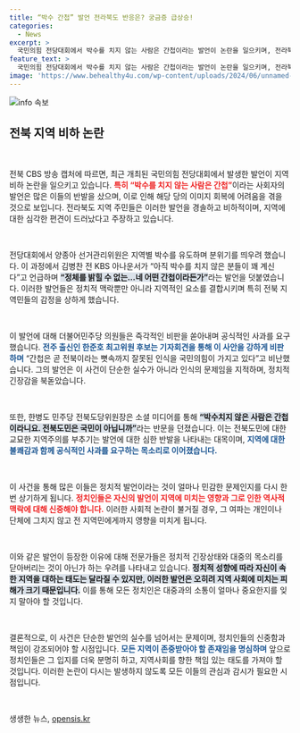```yaml
---
title: “박수 간첩” 발언 전라북도 반응은? 궁금증 급상승!
categories:
  - News
excerpt: >
  국민의힘 전당대회에서 박수를 치지 않는 사람은 간첩이라는 발언이 논란을 일으키며, 전라북도를 비하한 발언으로 비판받고 있다. 지역 차별의 심각성을 지적하며 사과를 요구하는 목소리가 높아지고 있다.
feature_text: >
  국민의힘 전당대회에서 박수를 치지 않는 사람은 간첩이라는 발언이 논란을 일으키며, 전라북도를 비하한 발언으로 비판받고 있다. 지역 차별의 심각성을 지적하며 사과를 요구하는 목소리가 높아지고 있다.
image: 'https://www.behealthy4u.com/wp-content/uploads/2024/06/unnamed-file.png'
---
```


<p><img src="https://www.behealthy4u.com/wp-content/uploads/2024/06/unnamed-file.png" alt="info 속보" /></p>

<h2 data-ke-size="size26">전북 지역 비하 논란</h2>

<p data-ke-size="size16">&nbsp;</p>

<p>전북 CBS 방송 캡처에 따르면, 최근 개최된 국민의힘 전당대회에서 발생한 발언이 지역 비하 논란을 일으키고 있습니다. <b><span style="color: #ee2323;">특히 “박수를 치지 않는 사람은 간첩”</span></b>이라는 사회자의 발언은 많은 이들의 반발을 샀으며, 이로 인해 해당 당의 이미지 회복에 어려움을 겪을 것으로 보입니다. 전라북도 지역 주민들은 이러한 발언을 경솔하고 비하적이며, 지역에 대한 심각한 편견이 드러났다고 주장하고 있습니다.</p>

<p data-ke-size="size16">&nbsp;</p>

<p>전당대회에서 양종아 선거관리위원은 지역별 박수를 유도하며 분위기를 띄우려 했습니다. 이 과정에서 김병찬 전 KBS 아나운서가 “아직 박수를 치지 않은 분들이 꽤 계신다”고 언급하며 <b><span style="background-color: #21538527;">“정체를 밝힐 수 없는…네 어떤 간첩이라든가”</span></b>라는 발언을 덧붙였습니다. 이러한 발언들은 정치적 맥락뿐만 아니라 지역적인 요소를 결합시키며 특히 전북 지역민들의 감정을 상하게 했습니다.</p>

<p data-ke-size="size16">&nbsp;</p>

<p>이 발언에 대해 더불어민주당 의원들은 즉각적인 비판을 쏟아내며 공식적인 사과를 요구했습니다. <b><span style="color: #1a5490;">전주 출신인 한준호 최고위원 후보는 기자회견을 통해 이 사안을 강하게 비판하며</span></b> “간첩은 곧 전북이라는 뼛속까지 잘못된 인식을 국민의힘이 가지고 있다”고 비난했습니다. 그의 발언은 이 사건이 단순한 실수가 아니라 인식의 문제임을 지적하며, 정치적 긴장감을 북돋았습니다.</p>

<p data-ke-size="size16">&nbsp;</p>

<p>또한, 한병도 민주당 전북도당위원장은 소셜 미디어를 통해 <b><span style="background-color: #21538527;">“박수치지 않은 사람은 간첩이라니요. 전북도민은 국민이 아닙니까”</span></b>라는 반문을 던졌습니다. 이는 전북도민에 대한 교묘한 지역주의를 부추기는 발언에 대한 심한 반발을 나타내는 대목이며, <b><span style="color: #1a5490;">지역에 대한 불쾌감과 함께 공식적인 사과를 요구하는 목소리로 이어졌습니다.</span></b></p>

<p data-ke-size="size16">&nbsp;</p>

<p>이 사건을 통해 많은 이들은 정치적 발언이라는 것이 얼마나 민감한 문제인지를 다시 한번 상기하게 됩니다. <b><span style="color: #ee2323;">정치인들은 자신의 발언이 지역에 미치는 영향과 그로 인한 역사적 맥락에 대해 신중해야 합니다.</span></b> 이러한 사회적 논란이 불거질 경우, 그 여파는 개인이나 단체에 그치지 않고 전 지역민에게까지 영향을 미치게 됩니다. </p>

<p data-ke-size="size16">&nbsp;</p>

<p>이와 같은 발언이 등장한 이유에 대해 전문가들은 정치적 긴장상태와 대중의 목소리를 닫아버리는 것이 아닌가 하는 우려를 나타내고 있습니다. <b><span style="background-color: #21538527;">정치적 성향에 따라 자신이 속한 지역을 대하는 태도는 달라질 수 있지만, 이러한 발언은 오히려 지역 사회에 미치는 피해가 크기 때문입니다.</span></b> 이를 통해 모든 정치인은 대중과의 소통이 얼마나 중요한지를 잊지 말아야 할 것입니다.</p>

<p data-ke-size="size16">&nbsp;</p>

<p>결론적으로, 이 사건은 단순한 발언의 실수를 넘어서는 문제이며, 정치인들의 신중함과 책임이 강조되어야 할 시점입니다. <b><span style="color: #1a5490;">모든 지역이 존중받아야 할 존재임을 명심하며</span></b> 앞으로 정치인들은 그 입지를 더욱 분명히 하고, 지역사회를 향한 책임 있는 태도를 가져야 할 것입니다. 이러한 논란이 다시는 발생하지 않도록 모든 이들의 관심과 감시가 필요한 시점입니다. </p>

<p data-ke-size="size16">&nbsp;</p>
생생한 뉴스, <a href="https://opensis.kr" rel="dofollow">opensis.kr</a>



